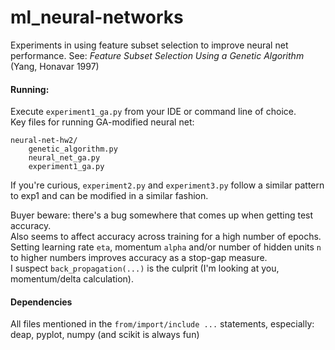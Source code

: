 # ml_neural-networks

Experiments in using feature subset selection to improve neural net performance.
See: *Feature Subset Selection Using a Genetic Algorithm* (Yang, Honavar 1997)

#### Running:
Execute `experiment1_ga.py` from your IDE or command line of choice.  
Key files for running GA-modified neural net:
```
neural-net-hw2/
    genetic_algorithm.py  
    neural_net_ga.py  
    experiment1_ga.py
```  

If you're curious, `experiment2.py` and `experiment3.py` follow a similar pattern to exp1 and can be modified in a similar fashion.  


Buyer beware: there's a bug somewhere that comes up when getting test accuracy.  
Also seems to affect accuracy across training for a high number of epochs.  
Setting learning rate `eta`, momentum `alpha` and/or number of hidden units `n` to higher numbers improves accuracy as a stop-gap measure.  
I suspect `back_propagation(...)` is the culprit (I'm looking at you, momentum/delta calculation).  

#### Dependencies
All files mentioned in the `from/import/include ...` statements, especially:  
deap, pyplot, numpy (and scikit is always fun)